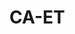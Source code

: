 # CA-ET

<!---
Dataset and code required to replicate analysis in the manuscript *How Much Water is Evaporated Across California?:  A Multi-Year Assessment Using a Biophysical Model Forced with Satellite Remote Sensing Data* by D. Baldocchi, D. Dralle, G. de sa Queen, C. Jiang, and Y. Ryu, in review at *Environmental Research Letters*. See the notebook `ET_analysis_zones.ipynb` for scripts and plots. 

The file `python3_environment.yml` includes the package list required to run the included python notebooks. Once you have Anaconda (<http://anaconda.org>) on your machine, you can install this particular environment with `conda env create -f python3_environment.yml`. To learn more about how to use the `conda` command and environments, go to <https://conda.io/docs/user-guide/tasks/manage-environments.html>.
--->